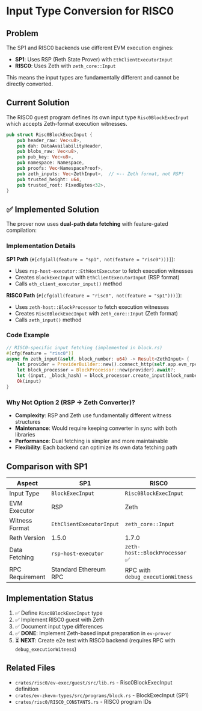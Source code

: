 # Input Type Conversion for RISC0

## Problem

The SP1 and RISC0 backends use different EVM execution engines:
- **SP1**: Uses RSP (Reth State Prover) with `EthClientExecutorInput`
- **RISC0**: Uses Zeth with `zeth_core::Input`

This means the input types are fundamentally different and cannot be directly converted.

## Current Solution

The RISC0 guest program defines its own input type `Risc0BlockExecInput` which accepts Zeth-format execution witnesses.

```rust
pub struct Risc0BlockExecInput {
    pub header_raw: Vec<u8>,
    pub dah: DataAvailabilityHeader,
    pub blobs_raw: Vec<u8>,
    pub pub_key: Vec<u8>,
    pub namespace: Namespace,
    pub proofs: Vec<NamespaceProof>,
    pub zeth_inputs: Vec<ZethInput>,  // <-- Zeth format, not RSP!
    pub trusted_height: u64,
    pub trusted_root: FixedBytes<32>,
}
```

## ✅ Implemented Solution

The prover now uses **dual-path data fetching** with feature-gated compilation:

### Implementation Details

**SP1 Path** (`#[cfg(all(feature = "sp1", not(feature = "risc0")))]`):
- Uses `rsp-host-executor::EthHostExecutor` to fetch execution witnesses
- Creates `BlockExecInput` with `EthClientExecutorInput` (RSP format)
- Calls `eth_client_executor_input()` method

**RISC0 Path** (`#[cfg(all(feature = "risc0", not(feature = "sp1")))]`):
- Uses `zeth-host::BlockProcessor` to fetch execution witnesses
- Creates `Risc0BlockExecInput` with `zeth_core::Input` (Zeth format)
- Calls `zeth_input()` method

### Code Example

```rust
// RISC0-specific input fetching (implemented in block.rs)
#[cfg(feature = "risc0")]
async fn zeth_input(&self, block_number: u64) -> Result<ZethInput> {
    let provider = ProviderBuilder::new().connect_http(self.app.evm_rpc.parse()?);
    let block_processor = BlockProcessor::new(provider).await?;
    let (input, _block_hash) = block_processor.create_input(block_number).await?;
    Ok(input)
}
```

### Why Not Option 2 (RSP → Zeth Converter)?
- **Complexity**: RSP and Zeth use fundamentally different witness structures
- **Maintenance**: Would require keeping converter in sync with both libraries
- **Performance**: Dual fetching is simpler and more maintainable
- **Flexibility**: Each backend can optimize its own data fetching path

## Comparison with SP1

| Aspect | SP1 | RISC0 |
|--------|-----|-------|
| Input Type | `BlockExecInput` | `Risc0BlockExecInput` |
| EVM Executor | RSP | Zeth |
| Witness Format | `EthClientExecutorInput` | `zeth_core::Input` |
| Reth Version | 1.5.0 | 1.7.0 |
| Data Fetching | `rsp-host-executor` | `zeth-host::BlockProcessor` ✅ |
| RPC Requirement | Standard Ethereum RPC | RPC with `debug_executionWitness` |

## Implementation Status

1. ✅ Define `Risc0BlockExecInput` type
2. ✅ Implement RISC0 guest with Zeth
3. ✅ Document input type differences
4. ✅ **DONE**: Implement Zeth-based input preparation in `ev-prover`
5. ⏳ **NEXT**: Create e2e test with RISC0 backend (requires RPC with `debug_executionWitness`)

## Related Files

- `crates/risc0/ev-exec/guest/src/lib.rs` - Risc0BlockExecInput definition
- `crates/ev-zkevm-types/src/programs/block.rs` - BlockExecInput (SP1)
- `crates/risc0/RISC0_CONSTANTS.rs` - RISC0 program IDs
